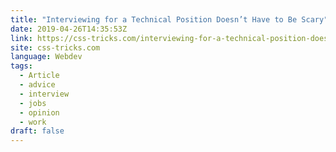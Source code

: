 ```yaml
---
title: "Interviewing for a Technical Position Doesn’t Have to Be Scary"
date: 2019-04-26T14:35:53Z
link: https://css-tricks.com/interviewing-for-a-technical-position-doesnt-have-to-be-scary/
site: css-tricks.com
language: Webdev
tags:
  - Article
  - advice
  - interview
  - jobs
  - opinion
  - work
draft: false
---
```

